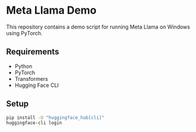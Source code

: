 # Meta Llama Demo

This repository contains a demo script for running Meta Llama on Windows using PyTorch.

## Requirements

- Python
- PyTorch
- Transformers
- Hugging Face CLI

## Setup

```sh
pip install -U "huggingface_hub[cli]"
huggingface-cli login

